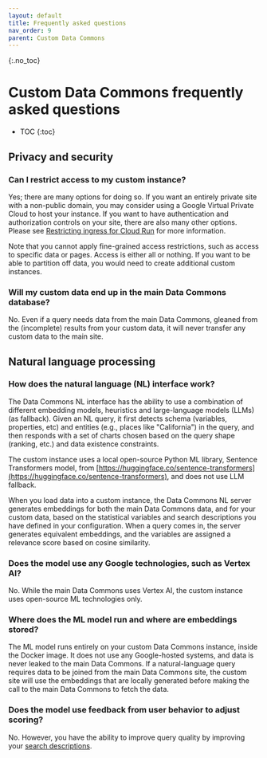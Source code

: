 ```yaml
---
layout: default
title: Frequently asked questions
nav_order: 9
parent: Custom Data Commons
---
```


{:.no_toc}
# Custom Data Commons frequently asked questions

* TOC
{:toc}

## Privacy and security

### Can I restrict access to my custom instance?

Yes; there are many options for doing so. If you want an entirely private site with a non-public domain, you may consider using a Google Virtual Private Cloud to host your instance. If you want to have authentication and authorization controls on your site, there are also many other options. Please see [Restricting ingress for Cloud Run](https://cloud.google.com/run/docs/securing/ingress) for more information. 

Note that you cannot apply fine-grained access restrictions, such as access to specific data or pages. Access is either all or nothing. If you want to be able to partition off data, you would need to create additional custom instances.

### Will my custom data end up in the main Data Commons database?

No. Even if a query needs data from the main Data Commons, gleaned from the (incomplete) results from your custom data, it will never transfer any custom data to the main site.

## Natural language processing

### How does the natural language (NL) interface work?

The Data Commons NL interface has the ability to use a combination of different embedding models, heuristics and large-language models (LLMs) (as fallback). Given an NL query, it first detects schema (variables, properties, etc) and entities (e.g., places like "California") in the query, and then responds with a set of charts chosen based on the query shape (ranking, etc.) and data existence constraints.

The custom instance uses a local open-source Python ML library, Sentence Transformers model, from [https://huggingface.co/sentence-transformers](https://huggingface.co/sentence-transformers), and does not use LLM fallback.

When you load data into a custom instance, the Data Commons NL server generates embeddings for both the main Data Commons data, and for your custom data, based on the statistical variables and search descriptions you have defined in your configuration. When a query comes in, the server generates equivalent embeddings, and the variables are assigned a relevance score based on cosine similarity.

### Does the model use any Google technologies, such as Vertex AI?

No. While the main Data Commons uses Vertex AI, the custom instance uses open-source ML technologies only.

### Where does the ML model run and where are embeddings stored?

The ML model runs entirely on your custom Data Commons instance, inside the Docker image. It does not use any Google-hosted systems, and data is never leaked to the main Data Commons. If a natural-language query requires data to be joined from the main Data Commons site, the custom site will use the embeddings that are locally generated before making the call to the main Data Commons to fetch the data.

### Does the model use feedback from user behavior to adjust scoring?

No. However, you have the ability to improve query quality by improving your [search descriptions](custom_data.md#varparams).

